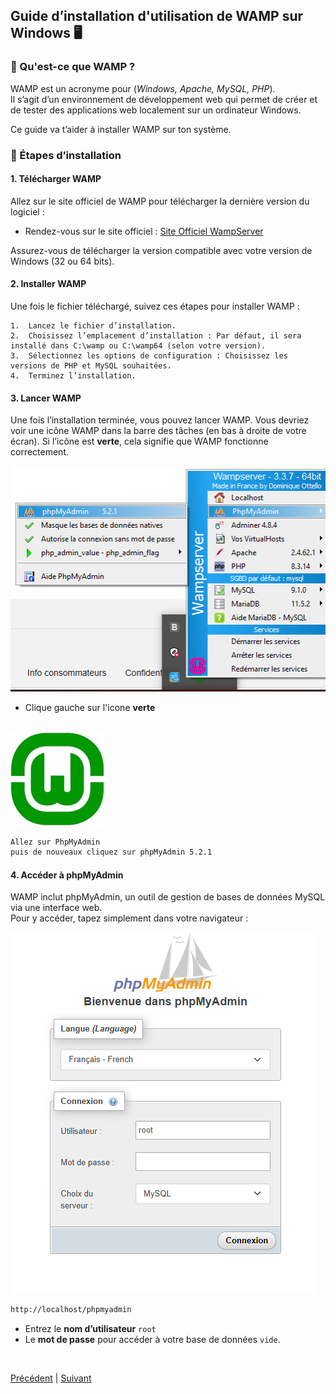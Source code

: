 ## Guide d’installation d'utilisation de WAMP sur Windows 🖥️<br>

### 📌 Qu'est-ce que WAMP ?<br>
WAMP est un acronyme pour (*Windows, Apache, MySQL, PHP*).<br>
Il s’agit d’un environnement de développement web qui permet de créer et de tester des applications web localement sur un ordinateur Windows. <br>

Ce guide va t’aider à installer WAMP sur ton système.<br>

### 🚀 Étapes d’installation<br>
#### 1. Télécharger WAMP<br>

Allez sur le site officiel de WAMP pour télécharger la dernière version du logiciel :<br>
   - Rendez-vous sur le site officiel : [Site Officiel WampServer](https://www.wampserver.com/)<br>  

Assurez-vous de télécharger la version compatible avec votre version de Windows (32 ou 64 bits).<br>

#### 2. Installer WAMP<br>
Une fois le fichier téléchargé, suivez ces étapes pour installer WAMP :<br>

	1.	Lancez le fichier d’installation.
	2.	Choisissez l’emplacement d’installation : Par défaut, il sera installé dans C:\wamp ou C:\wamp64 (selon votre version).
	3.	Sélectionnez les options de configuration : Choisissez les versions de PHP et MySQL souhaitées.
	4.	Terminez l’installation.

#### 3. Lancer WAMP<br>
Une fois l’installation terminée, vous pouvez lancer WAMP. Vous devriez voir une icône WAMP dans la barre des tâches (en bas à droite de votre écran). Si l’icône est **verte**, cela signifie que WAMP fonctionne correctement. <br>

![Lancer WAMP](assets/Lancer%20WAMP%20puis%20phpmyadmin.png)

   - Clique gauche sur l'icone **verte**<br><br>

  
![Icône WAMP](assets/icone-wampserver-vert.png)


``` bash 
Allez sur PhpMyAdmin
puis de nouveaux cliquez sur phpMyAdmin 5.2.1
```

#### 4. Accéder à phpMyAdmin<br>
WAMP inclut phpMyAdmin, un outil de gestion de bases de données MySQL via une interface web. <br>
Pour y accéder, tapez simplement dans votre navigateur :

![Connexion PhpMyAdmin](assets/connexion-phpmyadmin.png)

``` bash 
http://localhost/phpmyadmin
``` 

* Entrez le **nom d’utilisateur** `root` 
* Le **mot de passe** pour accéder à votre base de données `vide`.
<br>


[Précédent](introduction.md) | [Suivant](phpmyadmin.md) <br>

